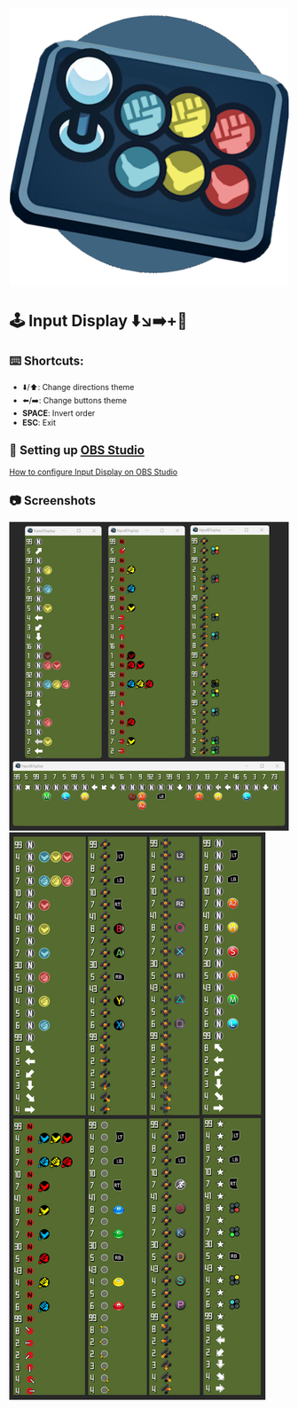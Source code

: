 ﻿![](assets/logo.png)

# 🕹️ Input Display ⬇️↘️➡️+👊

## ⌨️ Shortcuts:

- ⬇️/⬆️: Change directions theme
- ⬅️/➡️: Change buttons theme
- ️**SPACE**: Invert order
- ️**ESC**: Exit

## 🎥 Setting up [OBS Studio](https://obsproject.com)

[How to configure Input Display on OBS Studio](https://github.com/lucasteles/InputDisplay/blob/master/how_to_obs.md)

## 📷 Screenshots

![](assets/img/print.png)
![](assets/img/themes.png)
